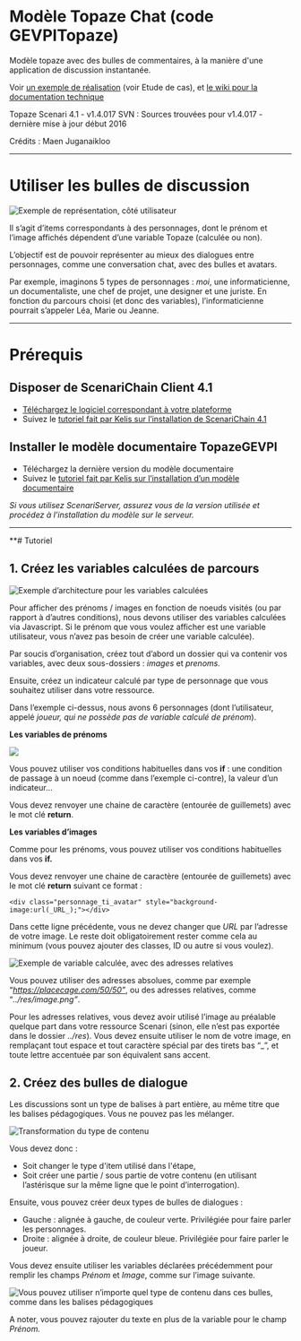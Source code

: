 # Modèle Topaze Chat (code GEVPITopaze)
Modèle topaze avec des bulles de commentaires, à la manière d'une application de discussion instantanée. 

Voir [un exemple de réalisation](https://ledroitdesavoir.imt-atlantique.fr/savoir-etre-net/) (voir Etude de cas), et [le wiki pour la documentation technique](https://github.com/Bigood/topaze_chat/wiki/)

Topaze Scenari 4.1 - v1.4.017
SVN : Sources trouvées pour v1.4.017 - dernière mise à jour début 2016

Crédits : Maen Juganaikloo

---

# Utiliser les bulles de discussion

![Exemple de représentation, côté utilisateur](https://d2mxuefqeaa7sj.cloudfront.net/s_9F2A21C19D1EEE72ACAB04E0DF405517507EB8DFDE324E89A32EE798E417B1F1_1541777444959_image.png)


Il s’agit d’items correspondants à des personnages, dont le prénom et l’image affichés dépendent d’une variable Topaze (calculée ou non). 

L’objectif est de pouvoir représenter au mieux des dialogues entre personnages, comme une conversation chat, avec des bulles et avatars.

Par exemple, imaginons 5 types de personnages : *moi*, une informaticienne, un documentaliste, une chef de projet, une designer et une juriste.
En fonction du parcours choisi (et donc des variables), l’informaticienne pourrait s’appeler Léa, Marie ou Jeanne.


----------
# Prérequis 
## Disposer de ScenariChain Client 4.1
- [Téléchargez le logiciel correspondant à votre plateforme](https://download.scenari.software/SCENARIchain-client@4.1.0.11/) 
- Suivez le [tutoriel fait par Kelis sur l’installation de ScenariChain 4.1](https://docs.kelis.fr/sc41/adminChain/co/installScChain.html)
## Installer le modèle documentaire TopazeGEVPI
- Téléchargez la dernière version du modèle documentaire
- Suivez le [tutoriel fait par Kelis sur l’installation d’un modèle documentaire](https://docs.kelis.fr/sc41/adminChain/co/installModDocLocal.html)

*Si vous utilisez ScenariServer, assurez vous de la version utilisée et procédez à l’installation du modèle sur le serveur.*

----------
**# Tutoriel
## 1. Créez les variables calculées de parcours
![Exemple d’architecture pour les variables calculées](https://trello-attachments.s3.amazonaws.com/59edd18066725bbe906b228c/5be468bc8f9fed394a6ef907/ce0a4d1df04d0e84f0ee12a69833097a/image.png)


Pour afficher des prénoms / images en fonction de noeuds visités (ou par rapport à d’autres conditions), nous devons utiliser des variables calculées via Javascript. Si le prénom que vous voulez afficher est une variable utilisateur, vous n’avez pas besoin de créer une variable calculée).

Par soucis d’organisation, créez tout d’abord un dossier qui va contenir vos variables, avec deux sous-dossiers : *images* et *prenoms.*

Ensuite, créez un indicateur calculé par type de personnage que vous souhaitez utiliser dans votre ressource.

Dans l’exemple ci-dessus, nous avons 6 personnages (dont l’utilisateur, appelé *joueur, qui ne possède pas de variable calculé de prénom*).

**Les variables de prénoms**

![](https://d2mxuefqeaa7sj.cloudfront.net/s_9F2A21C19D1EEE72ACAB04E0DF405517507EB8DFDE324E89A32EE798E417B1F1_1541778902523_image.png)


Vous pouvez utiliser vos conditions habituelles dans vos **if** : une condition de passage à un noeud (comme dans l’exemple ci-contre), la valeur d’un indicateur…

Vous devez renvoyer une chaine de caractère (entourée de guillemets) avec le mot clé **return**.

**Les variables d’images**

Comme pour les prénoms, vous pouvez utiliser vos conditions habituelles dans vos **if.**

Vous devez renvoyer une chaine de caractère (entourée de guillemets) avec le mot clé **return** suivant ce format :


    <div class="personnage_ti_avatar" style="background-image:url(_URL_);"></div>

Dans cette ligne précédente, vous ne devez changer que *_URL_* par l’adresse de votre image. 
Le reste doit obligatoirement rester comme cela au minimum (vous pouvez ajouter des classes, ID ou autre si vous voulez).

![Exemple de variable calculée, avec des adresses relatives](https://d2mxuefqeaa7sj.cloudfront.net/s_9F2A21C19D1EEE72ACAB04E0DF405517507EB8DFDE324E89A32EE798E417B1F1_1541779111482_image.png)


Vous pouvez utiliser des adresses absolues, comme par exemple “*https://placecage.com/50/50”*, ou des adresses relatives, comme “*../res/image.png”*. 

Pour les adresses relatives, vous devez avoir utilisé l’image au préalable quelque part dans votre ressource Scenari (sinon, elle n’est pas exportée dans le dossier *../res*). Vous devez ensuite utiliser le nom de votre image, en remplaçant tout espace et tout caractère spécial par des tirets bas “_”, et toute lettre accentuée par son équivalent sans accent.

## 2. Créez des bulles de dialogue

Les discussions sont un type de balises à part entière, au même titre que les balises pédagogiques. Vous ne pouvez pas les mélanger.

![Transformation du type de contenu](https://trello-attachments.s3.amazonaws.com/59edd18066725bbe906b228c/5be468bc8f9fed394a6ef907/fe9f7a781b79fb9beb6d9ebf9a3621b7/image.png)


Vous devez donc :

- Soit changer le type d'item utilisé dans l'étape,
- Soit créer une partie / sous partie de votre contenu (en utilisant l’astérisque sur la même ligne que le point d’interrogation).

Ensuite, vous pouvez créer deux types de bulles de dialogues : 

- Gauche : alignée à gauche, de couleur verte. Privilégiée pour faire parler les personnages.
- Droite : alignée à droite, de couleur bleue. Privilégiée pour faire parler le joueur.

Vous devez ensuite utiliser les variables déclarées précédemment pour remplir les champs *Prénom* et *Image*, comme sur l’image suivante.

![Vous pouvez utiliser n’importe quel type de contenu dans ces bulles, comme dans les balises pédagogiques](https://d2mxuefqeaa7sj.cloudfront.net/s_9F2A21C19D1EEE72ACAB04E0DF405517507EB8DFDE324E89A32EE798E417B1F1_1541780661767_image.png)


A noter, vous pouvez rajouter du texte en plus de la variable pour le champ *Prénom.*
